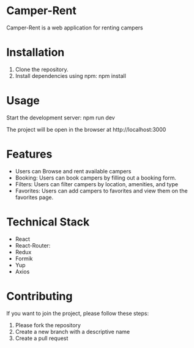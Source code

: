 # Camper-Rent

  Camper-Rent is a web application for renting campers

# Installation

1. Clone the repository.
2. Install dependencies using npm:
 npm install

# Usage 
 Start the development server:
npm run dev

The project will be open in the browser at http://localhost:3000 

# Features

* Users can Browse and rent available campers
* Booking: Users can book campers by filling out a booking form.
* Filters: Users can filter campers by location, amenities, and type
* Favorites: Users can add campers to favorites and view them on the favorites page.

# Technical Stack
* React
* React-Router:
* Redux
* Formik
* Yup
* Axios

# Contributing

If you want to join the project, please follow these steps:
1. Please fork the repository
2. Create a new branch with a descriptive name
3. Сreate a pull request
